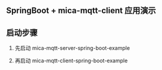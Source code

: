 ## SpringBoot + mica-mqtt-client 应用演示

## 启动步骤
1. 先启动 mica-mqtt-server-spring-boot-example

2. 再启动 mica-mqtt-client-spring-boot-example
